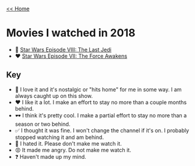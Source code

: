 [<< Home](../README.md)

# Movies I watched in 2018 

- 💖 [Star Wars Episode VIII: The Last Jedi](https://www.rottentomatoes.com/m/star_wars_the_last_jedi/)
- ❤️ [Star Wars Episode VII: The Force Awakens](https://www.rottentomatoes.com/m/star_wars_episode_vii_the_force_awakens)

## Key 
- 💖 I love it and it's nostalgic or "hits home" for me in some way. I am always caught up on this show. 
- ❤️ I like it a lot. I make an effort to stay no more than a couple months behind. 
- 🕶 I think it's pretty cool. I make a partial effort to stay no more than a season or two behind. 
- ✅ I thought it was fine. I won't change the channel if it's on. I probably stopped watching it and am behind. 
- 🤢 I hated it. Please don't make me watch it. 
- 😡 It made me angry. Do not make me watch it. 
- ❓ Haven't made up my mind. 
